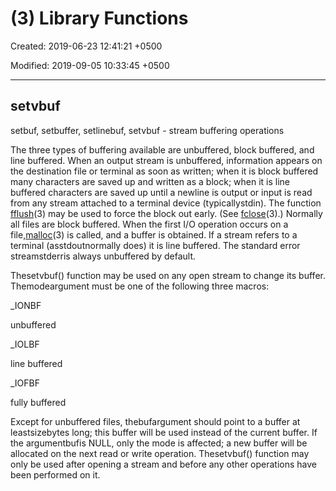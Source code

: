 # (3) Library Functions

Created: 2019-06-23 12:41:21 +0500

Modified: 2019-09-05 10:33:45 +0500

---

## setvbuf

setbuf, setbuffer, setlinebuf, setvbuf - stream buffering operations

The three types of buffering available are unbuffered, block buffered, and line buffered. When an output stream is unbuffered, information appears on the destination file or terminal as soon as written; when it is block buffered many characters are saved up and written as a block; when it is line buffered characters are saved up until a newline is output or input is read from any stream attached to a terminal device (typicallystdin). The function [fflush](https://linux.die.net/man/3/fflush)(3) may be used to force the block out early. (See [fclose](https://linux.die.net/man/3/fclose)(3).) Normally all files are block buffered. When the first I/O operation occurs on a file,[malloc](https://linux.die.net/man/3/malloc)(3) is called, and a buffer is obtained. If a stream refers to a terminal (asstdoutnormally does) it is line buffered. The standard error streamstderris always unbuffered by default.

Thesetvbuf() function may be used on any open stream to change its buffer. Themodeargument must be one of the following three macros:

_IONBF

unbuffered

_IOLBF

line buffered

_IOFBF

fully buffered

Except for unbuffered files, thebufargument should point to a buffer at leastsizebytes long; this buffer will be used instead of the current buffer. If the argumentbufis NULL, only the mode is affected; a new buffer will be allocated on the next read or write operation. Thesetvbuf() function may only be used after opening a stream and before any other operations have been performed on it.
